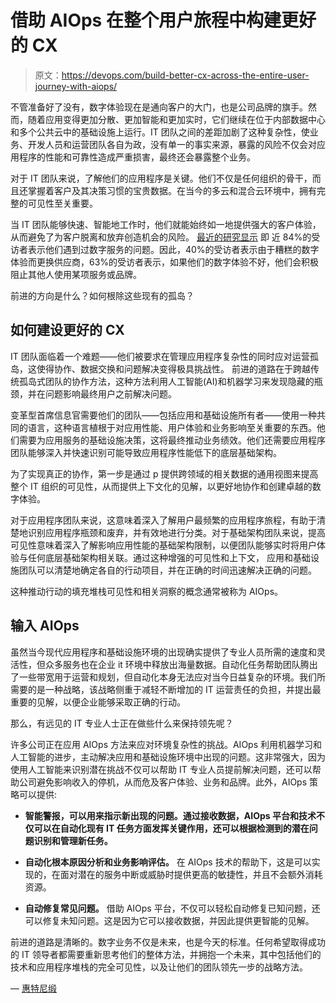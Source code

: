 # 借助 AIOps 在整个用户旅程中构建更好的 CX

> 原文：<https://devops.com/build-better-cx-across-the-entire-user-journey-with-aiops/>

不管准备好了没有，数字体验现在是通向客户的大门，也是公司品牌的旗手。然而，随着应用变得更加分散、更加智能和更加实时，它们继续在位于内部数据中心和多个公共云中的基础设施上运行。IT 团队之间的差距加剧了这种复杂性，使业务、开发人员和运营团队各自为政，没有单一的事实来源，暴露的风险不仅会对应用程序的性能和可靠性造成严重损害，最终还会暴露整个业务。

对于 IT 团队来说，了解他们的应用程序是关键。他们不仅是任何组织的骨干，而且还掌握着客户及其决策习惯的宝贵数据。在当今的多云和混合云环境中，拥有完整的可见性至关重要。

当 IT 团队能够快速、智能地工作时，他们就能始终如一地提供强大的客户体验，从而避免了为客户脱离和放弃创造机会的风险。 [最近的研究显示](https://www.appdynamics.com/blog/news/app-attention-index-2019/) 即 近 84%的受访者表示他们遇到过数字服务的问题。因此，40%的受访者表示由于糟糕的数字体验而更换供应商，63%的受访者表示，如果他们的数字体验不好，他们会积极阻止其他人使用某项服务或品牌。

前进的方向是什么？如何根除这些现有的孤岛？

## **如何建设更好的 CX**

IT 团队面临着一个难题——他们被要求在管理应用程序复杂性的同时应对运营孤岛，这使得协作、数据交换和问题解决变得极具挑战性。 前进的道路在于跨越传统孤岛式团队的协作方法，这种方法利用人工智能(AI)和机器学习来发现隐藏的瓶颈，并在问题影响最终用户之前解决问题。

变革型首席信息官需要他们的团队——包括应用和基础设施所有者——使用一种共同的语言，这种语言植根于对应用性能、用户体验和业务影响至关重要的东西。他们需要为应用服务的基础设施决策，这将最终推动业务绩效。他们还需要应用程序团队能够深入并快速识别可能导致应用程序性能低下的底层基础架构。

为了实现真正的协作，第一步是通过 p 提供跨领域的相关数据的通用视图来提高整个 IT 组织的可见性，从而提供上下文化的见解，以更好地协作和创建卓越的数字体验。

对于应用程序团队来说，这意味着深入了解用户最频繁的应用程序旅程，有助于清楚地识别应用程序瓶颈和废弃，并有效地进行分类。对于基础架构团队来说，提高可见性意味着深入了解影响应用性能的基础架构限制，以便团队能够实时将用户体验与任何底层基础架构相关联。通过这种增强的可见性和上下文， 应用和基础设施团队可以清楚地确定各自的行动项目，并在正确的时间迅速解决正确的问题。

这种推动行动的填充堆栈可见性和相关洞察的概念通常被称为 AIOps。

## **输入 AIOps**

虽然当今现代应用程序和基础设施环境的出现确实提供了专业人员所需的速度和灵活性，但众多服务也在企业 it 环境中释放出海量数据。自动化任务帮助团队腾出了一些带宽用于运营和规划，但自动化本身无法应对当今日益复杂的环境。我们所需要的是一种战略，该战略侧重于减轻不断增加的 IT 运营责任的负担，并提出最重要的见解，以便企业能够采取正确的行动。

那么，有远见的 IT 专业人士正在做些什么来保持领先呢？

许多公司正在应用 AIOps 方法来应对环境复杂性的挑战。AIOps 利用机器学习和人工智能的进步，主动解决应用和基础设施环境中出现的问题。这非常强大，因为使用人工智能来识别潜在挑战不仅可以帮助 IT 专业人员提前解决问题，还可以帮助公司避免影响收入的停机，从而危及客户体验、业务和品牌。此外，AIOps 策略可以提供:

*   **智能警报，可以用来指示新出现的问题。通过接收数据，AIOps 平台和技术不仅可以在自动化现有 IT 任务方面发挥关键作用，还可以根据检测到的潜在问题识别和管理新任务。**

*   **自动化根本原因分析和业务影响评估。** 在 AIOps 技术的帮助下，这是可以实现的，在面对潜在的服务中断或威胁时提供更高的敏捷性，并且不会额外消耗资源。

*   **自动修复常见问题。** 借助 AIOps 平台，不仅可以轻松自动修复已知问题，还可以修复未知问题。这是因为它可以接收数据，并因此提供更智能的见解。

前进的道路是清晰的。数字业务不仅是未来，也是今天的标准。任何希望取得成功的 IT 领导者都需要重新思考他们的整体方法，并拥抱一个未来，其中包括他们的技术和应用程序堆栈的完全可见性，以及让他们的团队领先一步的战略方法。

— [惠特尼缎](https://devops.com/author/whitney-satin/)